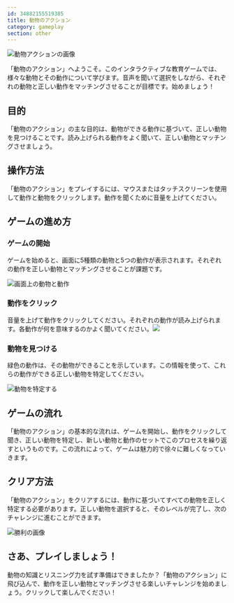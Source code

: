 ```yaml
---
id: 34882155519385
title: 動物のアクション
category: gameplay
section: other
---
```

![動物アクションの画像](https://help.studycat.com/hc/article_attachments/34882188453017)

「動物のアクション」へようこそ。このインタラクティブな教育ゲームでは、様々な動物とその動作について学びます。音声を聞いて選択をしながら、それぞれの動物と正しい動作をマッチングさせることが目標です。始めましょう！

## 目的

「動物のアクション」の主な目的は、動物ができる動作に基づいて、正しい動物を見つけることです。読み上げられる動作をよく聞いて、正しい動物とマッチングさせましょう。

## 操作方法

「動物のアクション」をプレイするには、マウスまたはタッチスクリーンを使用して動作と動物をクリックします。動作を聞くために音量を上げてください。

## ゲームの進め方

### ゲームの開始

ゲームを始めると、画面に5種類の動物と5つの動作が表示されます。それぞれの動作を正しい動物とマッチングさせることが課題です。

![画面上の動物と動作](https://help.studycat.com/hc/article_attachments/34882188453017)

### 動作をクリック

音量を上げて動作をクリックしてください。それぞれの動作が読み上げられます。各動作が何を意味するのかよく聞いてください。![](https://help.studycat.com/hc/article_attachments/35127586834841)

### 動物を見つける

緑色の動作は、その動物ができることを示しています。この情報を使って、これらの動作ができる正しい動物を特定してください。

![動物を特定する](https://help.studycat.com/hc/article_attachments/34882188459545)

## ゲームの流れ

「動物のアクション」の基本的な流れは、ゲームを開始し、動作をクリックして聞き、正しい動物を特定し、新しい動物と動作のセットでこのプロセスを繰り返すというものです。この流れによって、ゲームは魅力的で徐々に難しくなっていきます。

## クリア方法

「動物のアクション」をクリアするには、動作に基づいてすべての動物を正しく特定する必要があります。正しい動物を選択すると、そのレベルが完了し、次のチャレンジに進むことができます。

![勝利の画像](https://help.studycat.com/hc/article_attachments/34882155516441)

## さあ、プレイしましょう！

動物の知識とリスニング力を試す準備はできましたか？「動物のアクション」に飛び込んで、動作を正しい動物とマッチングさせる楽しいチャレンジを始めましょう。クリックして楽しんでください！

